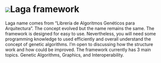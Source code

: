 # ![](http://www.designemergente.org/laga/logoLarge.png)Laga framework

Laga name comes from “Librería de Algoritmos Genéticos para Arquitectura”. The concept evolved but the name remains the same. The framework is designed for easy to use. Nevertheless, you will need some programming knowledge to used efficiently and overall understand the concept of genetic algorithms. I’m open to discussing how the structure work and how could be improved. The framework currently has 3 main topics. Genetic Algorithms, Graphics, and Interoperability.
